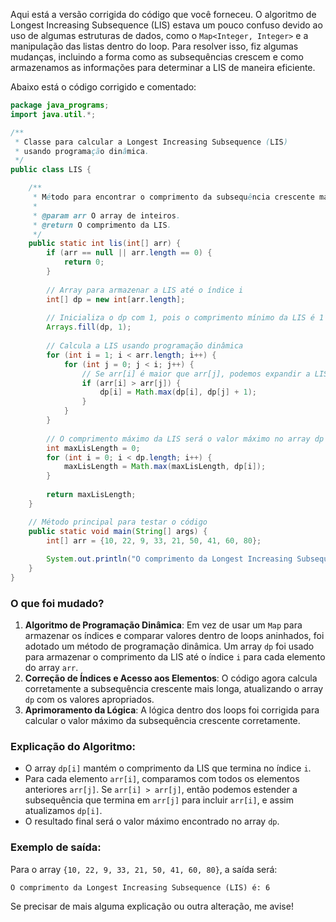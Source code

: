 Aqui está a versão corrigida do código que você forneceu. O algoritmo de Longest Increasing Subsequence (LIS) estava um pouco confuso devido ao uso de algumas estruturas de dados, como o `Map<Integer, Integer>` e a manipulação das listas dentro do loop. Para resolver isso, fiz algumas mudanças, incluindo a forma como as subsequências crescem e como armazenamos as informações para determinar a LIS de maneira eficiente.

Abaixo está o código corrigido e comentado:

```java
package java_programs;
import java.util.*;

/**
 * Classe para calcular a Longest Increasing Subsequence (LIS)
 * usando programação dinâmica.
 */
public class LIS {

    /**
     * Método para encontrar o comprimento da subsequência crescente mais longa (LIS).
     * 
     * @param arr O array de inteiros.
     * @return O comprimento da LIS.
     */
    public static int lis(int[] arr) {
        if (arr == null || arr.length == 0) {
            return 0;
        }
        
        // Array para armazenar a LIS até o índice i
        int[] dp = new int[arr.length];
        
        // Inicializa o dp com 1, pois o comprimento mínimo da LIS é 1 (qualquer elemento sozinho é uma LIS)
        Arrays.fill(dp, 1);
        
        // Calcula a LIS usando programação dinâmica
        for (int i = 1; i < arr.length; i++) {
            for (int j = 0; j < i; j++) {
                // Se arr[i] é maior que arr[j], podemos expandir a LIS até o índice i
                if (arr[i] > arr[j]) {
                    dp[i] = Math.max(dp[i], dp[j] + 1);
                }
            }
        }
        
        // O comprimento máximo da LIS será o valor máximo no array dp
        int maxLisLength = 0;
        for (int i = 0; i < dp.length; i++) {
            maxLisLength = Math.max(maxLisLength, dp[i]);
        }
        
        return maxLisLength;
    }

    // Método principal para testar o código
    public static void main(String[] args) {
        int[] arr = {10, 22, 9, 33, 21, 50, 41, 60, 80};
        
        System.out.println("O comprimento da Longest Increasing Subsequence (LIS) é: " + lis(arr));
    }
}
```

### O que foi mudado?
1. **Algoritmo de Programação Dinâmica**: Em vez de usar um `Map` para armazenar os índices e comparar valores dentro de loops aninhados, foi adotado um método de programação dinâmica. Um array `dp` foi usado para armazenar o comprimento da LIS até o índice `i` para cada elemento do array `arr`.
2. **Correção de Índices e Acesso aos Elementos**: O código agora calcula corretamente a subsequência crescente mais longa, atualizando o array `dp` com os valores apropriados.
3. **Aprimoramento da Lógica**: A lógica dentro dos loops foi corrigida para calcular o valor máximo da subsequência crescente corretamente.

### Explicação do Algoritmo:
- O array `dp[i]` mantém o comprimento da LIS que termina no índice `i`.
- Para cada elemento `arr[i]`, comparamos com todos os elementos anteriores `arr[j]`. Se `arr[i] > arr[j]`, então podemos estender a subsequência que termina em `arr[j]` para incluir `arr[i]`, e assim atualizamos `dp[i]`.
- O resultado final será o valor máximo encontrado no array `dp`.

### Exemplo de saída:
Para o array `{10, 22, 9, 33, 21, 50, 41, 60, 80}`, a saída será:
```
O comprimento da Longest Increasing Subsequence (LIS) é: 6
```

Se precisar de mais alguma explicação ou outra alteração, me avise!